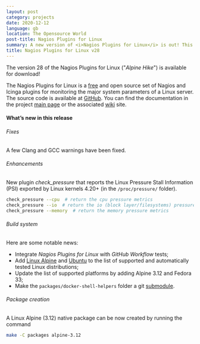 ```yaml
---
layout: post
category: projects
date: 2020-12-12
language: gb
location: The Opensource World
post-title: Nagios Plugins for Linux
summary: A new version of <i>Nagios Plugins for Linux</i> is out! This project contains a quite complete set of enterprise ready Nagios plugins for monitoring Linux boxes. New features include the new plugin <i>check_pressure</i> (that reports the Linux Pressure Stall Information (PSI) exported by Linux kernels 4.20+) and the porting to <i>Linux Alpine</i> 3.12 with packaging available.
title: Nagios Plugins for Linux v28
---
```

The version 28 of the Nagios Plugins for Linux ("*Alpine Hike*") is available
for download!

The Nagios Plugins for Linux is a
[free](https://github.com/madrisan/nagios-plugins-linux/blob/master/COPYING)
and open source set of Nagios and Icinga plugins for monitoring the major system parameters of a
Linux server. The source code is available at
[GitHub](https://github.com/madrisan/nagios-plugins-linux/releases/).
You can find the documentation in the project
[main page](https://github.com/madrisan/nagios-plugins-linux) or the associated
[wiki](https://github.com/madrisan/nagios-plugins-linux/wiki) site.

#### What’s new in this release

###### Fixes

A few Clang and GCC warnings have been fixed.

###### Enhancements

New plugin *check_pressure* that reports the Linux Pressure Stall Information (PSI)
exported by Linux kernels 4.20+ (in the `/proc/pressure/` folder).

```bash
check_pressure --cpu  # return the cpu pressure metrics
check_pressure --io  # return the io (block layer/filesystems) pressure metrics
check_pressure --memory  # return the memory pressure metrics
```

###### Build system

Here are some notable news:

 * Integrate *Nagios Plugins for Linux* with *GitHub Workflow* tests;
 * Add [Linux Alpine](https://alpinelinux.org/) and [Ubuntu](https://ubuntu.com/)
   to the list of supported and automatically tested Linux distributions;
 * Update the list of supported platforms by adding Alpine 3.12 and Fedora 33;
 * Make the `packages/docker-shell-helpers` folder a git
   [submodule](https://github.com/madrisan/docker-shell-helpers).

###### Package creation

A Linux Alpine (3.12) native package can be now created by running the command

```bash
make -C packages alpine-3.12
```
